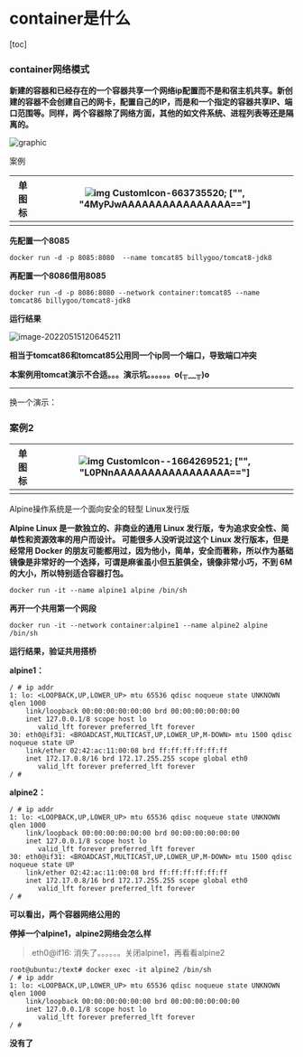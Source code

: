 # container是什么

[toc]

### container⽹络模式 

**新建的容器和已经存在的一个容器共享一个网络ip配置而不是和宿主机共享。新创建的容器不会创建自己的网卡，配置自己的IP，而是和一个指定的容器共享IP、端口范围等。同样，两个容器除了网络方面，其他的如文件系统、进程列表等还是隔离的。**

![graphic](https://s2.loli.net/2022/05/15/6fVpoYeywxavmUu.jpg)

案例

| 单图标 | ![img](file:///C:/Users/smile/AppData/Local/Temp/msohtmlclip1/01/clip_image004.gif) CustomIcon-663735520; ["", "4MyPJwAAAAAAAAAAAAAAAA=="] |
| ------ | ------------------------------------------------------------ |
|        |                                                              |

**先配置一个8085**

```
docker run -d -p 8085:8080  --name tomcat85 billygoo/tomcat8-jdk8
```

**再配置一个8086借用8085**

```
docker run -d -p 8086:8080 --network container:tomcat85 --name tomcat86 billygoo/tomcat8-jdk8
```

**运行结果**

![image-20220515120645211](https://s2.loli.net/2022/05/15/QNitcHF6LbfRYoz.png)

**相当于tomcat86和tomcat85公用同一个ip同一个端口，导致端口冲突**

**本案例用tomcat演示不合适。。。演示坑。。。。。。o(╥﹏╥)o**

----

换一个演示：

### 案例2

| 单图标 | ![img](file:///C:/Users/smile/AppData/Local/Temp/msohtmlclip1/01/clip_image002.gif) CustomIcon--1664269521; ["",  "L0PNnAAAAAAAAAAAAAAAAA=="] |
| ------ | ------------------------------------------------------------ |
|        |                                                              |

Alpine操作系统是一个面向安全的轻型 Linux发行版

**Alpine Linux 是一款独立的、非商业的通用 Linux 发行版，专为追求安全性、简单性和资源效率的用户而设计。 可能很多人没听说过这个 Linux 发行版本，但是经常用 Docker 的朋友可能都用过，因为他小，简单，安全而著称，所以作为基础镜像是非常好的一个选择，可谓是麻雀虽小但五脏俱全，镜像非常小巧，不到 6M的大小，所以特别适合容器打包。**

```
docker run -it --name alpine1 alpine /bin/sh
```

**再开一个共用第一个网段**

```
docker run -it --network container:alpine1 --name alpine2 alpine /bin/sh
```

**运行结果，验证共用搭桥**

**alpine1：**

```
/ # ip addr
1: lo: <LOOPBACK,UP,LOWER_UP> mtu 65536 qdisc noqueue state UNKNOWN qlen 1000
    link/loopback 00:00:00:00:00:00 brd 00:00:00:00:00:00
    inet 127.0.0.1/8 scope host lo
       valid_lft forever preferred_lft forever
30: eth0@if31: <BROADCAST,MULTICAST,UP,LOWER_UP,M-DOWN> mtu 1500 qdisc noqueue state UP 
    link/ether 02:42:ac:11:00:08 brd ff:ff:ff:ff:ff:ff
    inet 172.17.0.8/16 brd 172.17.255.255 scope global eth0
       valid_lft forever preferred_lft forever
/ # 

```

**alpine2：**

```
/ # ip addr 
1: lo: <LOOPBACK,UP,LOWER_UP> mtu 65536 qdisc noqueue state UNKNOWN qlen 1000
    link/loopback 00:00:00:00:00:00 brd 00:00:00:00:00:00
    inet 127.0.0.1/8 scope host lo
       valid_lft forever preferred_lft forever
30: eth0@if31: <BROADCAST,MULTICAST,UP,LOWER_UP,M-DOWN> mtu 1500 qdisc noqueue state UP 
    link/ether 02:42:ac:11:00:08 brd ff:ff:ff:ff:ff:ff
    inet 172.17.0.8/16 brd 172.17.255.255 scope global eth0
       valid_lft forever preferred_lft forever
/ # 
```

**可以看出，两个容器网络公用的**



**停掉一个alpine1，alpine2网络会怎么样**

> eth0@if16: 消失了。。。。。。关闭alpine1，再看看alpine2

```
root@ubuntu:/text# docker exec -it alpine2 /bin/sh
/ # ip addr
1: lo: <LOOPBACK,UP,LOWER_UP> mtu 65536 qdisc noqueue state UNKNOWN qlen 1000
    link/loopback 00:00:00:00:00:00 brd 00:00:00:00:00:00
    inet 127.0.0.1/8 scope host lo
       valid_lft forever preferred_lft forever
/ # 
```

**没有了**